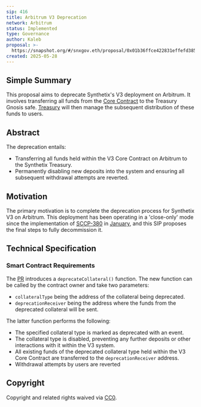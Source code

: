 ```yaml
---
sip: 416
title: Arbitrum V3 Deprecation
network: Arbitrum
status: Implemented
type: Governance
author: Kaleb
proposal: >-
  https://snapshot.org/#/snxgov.eth/proposal/0x01b36ffce422831effefd38539451819219c3213d0ca07ea533e7e063b46f28d
created: 2025-05-28
---
```


## Simple Summary

This proposal aims to deprecate Synthetix's V3 deployment on Arbitrum. It involves transferring all funds from the [Core Contract](https://arbiscan.io/address/0xffffffaEff0B96Ea8e4f94b2253f31abdD875847) to the Treasury Gnosis safe. [Treasury](https://arbiscan.io/address/0xf0288B07A9B9a49dbf9a2f584DB371093E8C14E2#readProxyContract) will then manage the subsequent distribution of these funds to users.

## Abstract

The deprecation entails:
- Transferring all funds held within the V3 Core Contract on Arbitrum to the Synthetix Treasury.
- Permanently disabling new deposits into the system and ensuring all subsequent withdrawal attempts are reverted.

## Motivation

The primary motivation is to complete the deprecation process for Synthetix V3 on Arbitrum. This deployment has been operating in a 'close-only' mode since the implementation of [SCCP-380](https://sips.synthetix.io/sccp/sccp-380/) in [January](https://arbiscan.io/tx/0x16ed1a22b36c41e26f3081426bdc0c19440814afc87b5424df9cee451a4fc13f), and this SIP proposes the final steps to fully decommission it.


## Technical Specification

### Smart Contract Requirements

The [PR](https://github.com/Synthetixio/synthetix-v3/pull/2377)  introduces a `deprecateCollateral()` function. 
The new function can be called by the contract owner and take two parameters: 
- `collateralType` being the address of the collateral being deprecated.
- `deprecationReceiver` being the address where the funds from the deprecated collateral will be sent. 

The latter function performs the following:
- The specified collateral type is marked as deprecated with an event.
- The collateral type is disabled, preventing any further deposits or other interactions with it within the V3 system.
- All existing funds of the deprecated collateral type held within the V3 Core Contract are transferred to the `deprecationReceiver` address.
- Withdrawal attempts by users are reverted

## Copyright

Copyright and related rights waived via [CC0](https://creativecommons.org/publicdomain/zero/1.0/).
